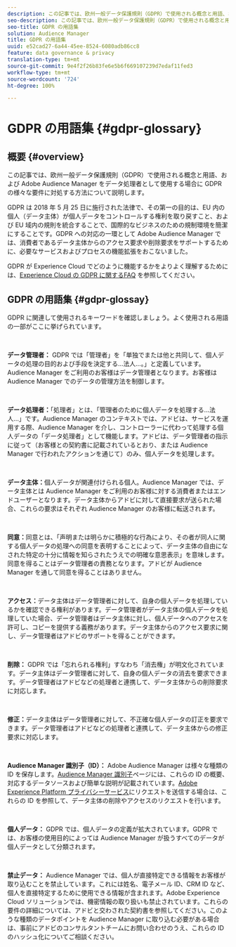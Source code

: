 ```yaml
---
description: この記事では、欧州一般データ保護規則（GDPR）で使用される概念と用語、および Adobe Audience Manager をデータ処理者として使用する場合に GDPR の様々な要件に対処する方法について説明します。
seo-description: この記事では、欧州一般データ保護規則（GDPR）で使用される概念と用語、および Adobe Audience Manager をデータ処理者として使用する場合に GDPR の様々な要件に対処する方法について説明します。
seo-title: GDPR の用語集
solution: Audience Manager
title: GDPR の用語集
uuid: e52cad27-6a44-45ee-8524-6080adb86cc8
feature: data governance & privacy
translation-type: tm+mt
source-git-commit: 9e4f2f26b83fe6e5b6f669107239d7edaf11fed3
workflow-type: tm+mt
source-wordcount: '724'
ht-degree: 100%

---
```



# GDPR の用語集 {#gdpr-glossary}

## 概要 {#overview}

この記事では、欧州一般データ保護規則（GDPR）で使用される概念と用語、および Adobe Audience Manager をデータ処理者として使用する場合に GDPR の様々な要件に対処する方法について説明します。

GDPR は 2018 年 5 月 25 日に施行された法律で、その第一の目的は、EU 内の個人（データ主体）が個人データをコントロールする権利を取り戻すこと、および EU 域内の規則を統合することで、国際的なビジネスのための規制環境を簡潔にすることです。GDPR への対応の一環として Adobe Audience Manager では、消費者であるデータ主体からのアクセス要求や削除要求をサポートするために、必要なサービスおよびプロセスの機能拡張をおこないました。

GDPR が Experience Cloud でどのように機能するかをよりよく理解するためには、[Experience Cloud の GDPR に関するFAQ](https://www.adobe.io/apis/cloudplatform/gdpr/docs/alldocs.html#!api-specification/markdown/narrative/gdpr/gdpr-faq.md) を参照してください。

## GDPR の用語集 {#gdpr-glossay}

GDPR に関連して使用されるキーワードを確認しましょう。よく使用される用語の一部がここに挙げられています。

 

**データ管理者：** GDPR では「管理者」を「単独でまたは他と共同して、個人データの処理の目的および手段を決定する…法人…。」と定義しています。Audience Manager をご利用のお客様はデータ管理者となります。お客様は Audience Manager でのデータの管理方法を制御します。

 

**データ処理者：**「処理者」とは、「管理者のために個人データを処理する…法人…」です。Audience Manager のコンテキストでは、アドビは、サービスを運用する際、Audience Manager を介し、コントローラーに代わって処理する個人データの「データ処理者」として機能します。アドビは、データ管理者の指示に従って（お客様との契約書に記載されているとおり、または Audience Manager で行われたアクションを通じて）のみ、個人データを処理します。

 

**データ主体：**&#x200B;個人データが関連付けられる個人。Audience Manager では、データ主体とは Audience Manager をご利用のお客様に対する消費者またはエンドユーザーとなります。データ主体からアドビに対して直接要求が送られた場合、これらの要求はそれぞれ Audience Manager のお客様に転送されます。

 

**同意：**&#x200B;同意とは、「声明または明らかに積極的な行為により、その者が同人に関する個人データの処理への同意を表明することによって、データ主体の自由になされた特定の十分に情報を知らされたうえでの明確な意思表示」を意味します。同意を得ることはデータ管理者の責務となります。アドビが Audience Manager を通して同意を得ることはありません。

 

**アクセス：**&#x200B;データ主体はデータ管理者に対して、自身の個人データを処理しているかを確認できる権利があります。データ管理者がデータ主体の個人データを処理していた場合、データ管理者はデータ主体に対し、個人データへのアクセスを許可し、コピーを提供する義務があります。データ主体からのアクセス要求に関し、データ管理者はアドビのサポートを得ることができます。

 

**削除：** GDPR では「忘れられる権利」すなわち「消去権」が明文化されています。データ主体はデータ管理者に対して、自身の個人データの消去を要求できます。データ管理者はアドビなどの処理者と連携して、データ主体からの削除要求に対応します。

 

**修正：**&#x200B;データ主体はデータ管理者に対して、不正確な個人データの訂正を要求できます。データ管理者はアドビなどの処理者と連携して、データ主体からの修正要求に対応します。

 

**Audience Manager 識別子（ID）：** Adobe Audience Manager は様々な種類の ID を保存します。[Audience Manager 識別子](data-privacy-ids.md)ページには、これらの ID の概要、対応するデータソースおよび簡単な説明が記載されています。[Adobe Experience Platform プライバシーサービス](https://www.adobe.io/apis/experienceplatform/home/services/privacy-service.html)にリクエストを送信する場合は、これらの ID を参照して、データ主体の削除やアクセスのリクエストを行います。

 

**個人データ：** GDPR では、個人データの定義が拡大されています。GDPR では、お客様の使用目的によっては Audience Manager が扱うすべてのデータが個人データとして分類されます。

 

**禁止データ：** Audience Manager では、個人が直接特定できる情報をお客様が取り込むことを禁止しています。これには姓名、電子メール ID、CRM ID など、個人を直接特定するために使用できる情報が含まれます。Adobe Experience Cloud ソリューションでは、機密情報の取り扱いも禁止されています。これらの要件の詳細については、アドビと交わされた契約書を参照してください。このような種類のデータポイントを Audience Manager に取り込む必要がある場合は、事前にアドビのコンサルタントチームにお問い合わせのうえ、これらの ID のハッシュ化についてご相談ください。
